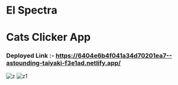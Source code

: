 # El Spectra #
# Cats Clicker App #

### Deployed Link :- https://6404e6b4f041a34d70201ea7--astounding-taiyaki-f3e1ad.netlify.app/ ###


![z](https://user-images.githubusercontent.com/101394814/222978685-611c7aae-9ca0-48c3-b383-552deede3b59.png)
![z1](https://user-images.githubusercontent.com/101394814/222978733-56470151-38fe-4c09-94b7-5a67cdf401dd.png)
